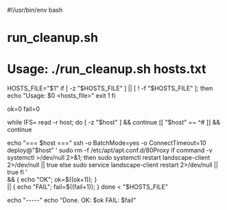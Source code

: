 #!/usr/bin/env bash
# run_cleanup.sh
# Usage: ./run_cleanup.sh hosts.txt

HOSTS_FILE="$1"
if [ -z "$HOSTS_FILE" ] || [ ! -f "$HOSTS_FILE" ]; then
  echo "Usage: $0 <hosts_file>"
  exit 1
fi

ok=0
fail=0

while IFS= read -r host; do
  [ -z "$host" ] && continue
  [[ "$host" =~ ^# ]] && continue

  echo "=== $host ==="
  ssh -o BatchMode=yes -o ConnectTimeout=10 deploy@"$host" '
    sudo rm -f /etc/apt/apt.conf.d/80Proxy
    if command -v systemctl >/dev/null 2>&1; then
      sudo systemctl restart landscape-client 2>/dev/null || true
    else
      sudo service landscape-client restart 2>/dev/null || true
    fi
  ' \
  && { echo "OK"; ok=$((ok+1)); } \
  || { echo "FAIL"; fail=$((fail+1)); }
done < "$HOSTS_FILE"

echo "-----"
echo "Done. OK: $ok  FAIL: $fail"
